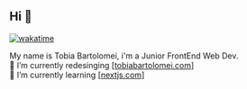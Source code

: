 ## Hi 👋

[![wakatime](https://wakatime.com/badge/user/018edc23-7885-44d3-8b1a-efd38be8a6f6.svg)](https://wakatime.com/@018edc23-7885-44d3-8b1a-efd38be8a6f6)

My name is Tobia Bartolomei, i'm a Junior FrontEnd Web Dev. <br>
🔭 I’m currently redesinging [[tobiabartolomei.com](https://tobiabartolomei.com)] <br>
🌱 I’m currently learning [[nextjs.com](https://nextjs.org/)]




